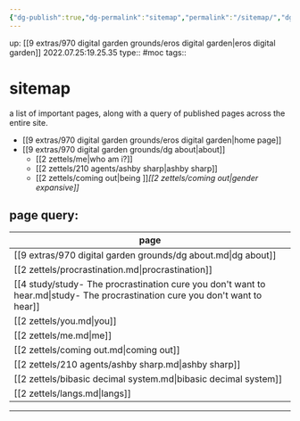 ```yaml
---
{"dg-publish":true,"dg-permalink":"sitemap","permalink":"/sitemap/","dgHomeLink":true,"dgPassFrontmatter":false}
---
```



up: [[9 extras/970 digital garden grounds/eros digital garden|eros digital garden]]
2022.07.25:19.25.35
type:: #moc
tags:: 

# sitemap
a list of important pages,
along with a query of published pages across the entire site.

- [[9 extras/970 digital garden grounds/eros digital garden|home page]]
- [[9 extras/970 digital garden grounds/dg about|about]]
	- [[2 zettels/me|who am i?]]
	- [[2 zettels/210 agents/ashby sharp|ashby sharp]]
	- [[2 zettels/coming out|being ]]*[[2 zettels/coming out|gender expansive]]*


## page query:
| page                                                                                                                          |
| ----------------------------------------------------------------------------------------------------------------------------- |
| [[9 extras/970 digital garden grounds/dg about.md\|dg about]]                                                                 |
| [[2 zettels/procrastination.md\|procrastination]]                                                                             |
| [[4 study/study- The procrastination cure you don't want to hear.md\|study- The procrastination cure you don't want to hear]] |
| [[2 zettels/you.md\|you]]                                                                                                     |
| [[2 zettels/me.md\|me]]                                                                                                       |
| [[2 zettels/coming out.md\|coming out]]                                                                                       |
| [[2 zettels/210 agents/ashby sharp.md\|ashby sharp]]                                                                          |
| [[2 zettels/bibasic decimal system.md\|bibasic decimal system]]                                                               |
| [[2 zettels/langs.md\|langs]]                                                                                                 |


---

